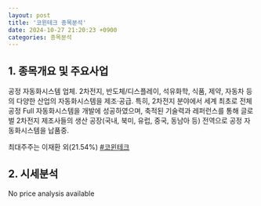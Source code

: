 ```yaml
---
layout: post
title: '코윈테크 종목분석'
date: 2024-10-27 21:20:23 +0900
categories: 종목분석
---
```


## 1. 종목개요 및 주요사업

공정 자동화시스템 업체. 2차전지, 반도체/디스플레이, 석유화학, 식품, 제약, 자동차 등의 다양한 산업의 자동화시스템을 제조·공급. 특히, 2차전지 분야에서 세계 최초로 전체 공정 Full 자동화시스템을 개발에 성공하였으며, 축적된 기술력과 레퍼런스를 통해 글로벌 2차전지 제조사들의 생산 공장(국내, 북미, 유럽, 중국, 동남아 등) 전역으로 공정 자동화시스템을 납품중.

최대주주는 이재환 외(21.54%)
[#코윈테크](#)

## 2. 시세분석

No price analysis available
